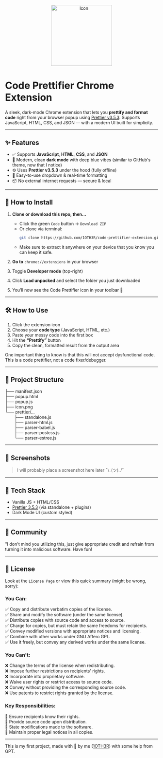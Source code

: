 <div>
<div align="center">
   <img src="https://i.ibb.co/JwcwBdJC/icon-small.png" alt="Icon" width="200" height="200" style="object-fit: contain;">
</div>
<h1 style="font-size: 32px; font-weight: bold; vertical-align: middle;"> Code Prettifier Chrome Extension </h1>

A sleek, dark-mode Chrome extension that lets you **prettify and format code** right from your browser popup using [Prettier v3.5.3](https://prettier.io/). Supports JavaScript, HTML, CSS, and JSON — with a modern UI built for simplicity.

---

<h2>✨ Features</h2>

- ✅ Supports **JavaScript**, **HTML**, **CSS**, and **JSON**
- 🎨 Modern, clean **dark mode** with deep blue vibes (similar to GitHub's theme, now that I notice)
- ⚙️ Uses **Prettier v3.5.3** under the hood (fully offline)
- 🧠 Easy-to-use dropdown & real-time formatting
- 📦 No external internet requests — secure & local

---

<h2>🚀 How to Install</h2>

1. **Clone or download this repo, then...**
   - Click the green `Code` button → `Download ZIP`
   - Or clone via terminal:
     ```bash
     git clone https://github.com/1OTH3R/code-prettifier-extension.git
     ```
   - Make sure to extract it anywhere on your device that you know you can keep it safe.

2. **Go to** `chrome://extensions` in your browser

3. Toggle **Developer mode** (top-right)

4. Click **Load unpacked** and select the folder you just downloaded

5. You’ll now see the Code Prettifier icon in your toolbar 💫

---

<h2>🛠️ How to Use</h2>

1. Click the extension icon
2. Choose your **code type** (JavaScript, HTML, etc.)
3. Paste your messy code into the first box
4. Hit the **“Prettify”** button
5. Copy the clean, formatted result from the output area

One important thing to know is that this will not accept dysfunctional code.
<br>
This is a code prettifier, not a code fixer/debugger.

---

<h2>📁 Project Structure</h2>

├── manifest.json<br>
├── popup.html<br>
├── popup.js<br>
├── icon.png<br>
└── prettier/...<br>
⠀⠀⠀├── standalone.js<br>
⠀⠀⠀├── parser-html.js<br>
⠀⠀⠀├── parser-babel.js<br>
⠀⠀⠀├── parser-postcss.js<br>
⠀⠀⠀└── parser-estree.js

---

<h2>📸 Screenshots</h2>

> <p>I will probably place a screenshot here later ¯\_(ツ)_/¯</p>

---

<h2>🧠 Tech Stack</h2>

- Vanilla JS + HTML/CSS
- [Prettier 3.5.3](https://prettier.io/) (via standalone + plugins)
- Dark Mode UI (custom styled)

---

<h2>🤝 Community</h2>

"I don't mind you utilizing this, just give appropriate credit and refrain from turning it into malicious software. Have fun!

---

<h2>📝 License</h2>

Look at the `License Page` or view this quick summary (might be wrong, sorry):

<h3>You Can:</h3>

✅ Copy and distribute verbatim copies of the license.<br>
✅ Share and modify the software (under the same license).<br>
✅ Distribute copies with source code and access to source.<br>
✅ Charge for copies, but must retain the same freedoms for recipients.<br>
✅ Convey modified versions with appropriate notices and licensing.<br>
✅ Combine with other works under GNU Affero GPL.<br>
✅ Use it freely, but convey any derived works under the same license.<br>

<h3>You Can't:</h3>

❌ Change the terms of the license when redistributing.<br>
❌ Impose further restrictions on recipients' rights.<br>
❌ Incorporate into proprietary software.<br>
❌ Waive user rights or restrict access to source code.<br>
❌ Convey without providing the corresponding source code.<br>
❌ Use patents to restrict rights granted by the license.<br>

<h3>Key Responsibilities:</h3>

📜 Ensure recipients know their rights.<br>
📜 Provide source code upon distribution.<br>
📜 State modifications made to the software.<br>
📜 Maintain proper legal notices in all copies.<br>


---

This is my first project, made with 💙 by me ([1OTH3R](https://github.com/1OTH3R)) with some help from GPT.
</div>
